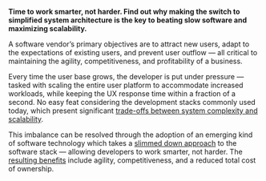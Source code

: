 **Time to work smarter, not harder. Find out why making the switch to simplified system architecture is the key to beating slow software and maximizing scalability.**

A software vendor’s primary objectives are to attract new users, adapt to the expectations of existing users, and prevent user outflow — all critical to maintaining the agility, competitiveness, and profitability of a business.

Every time the user base grows, the developer is put under pressure — tasked with scaling the entire user platform to accommodate increased workloads, while keeping the UX response time within a fraction of a second. No easy feat considering the development stacks commonly used today, which present significant [trade-offs between system complexity and scalability](http://starcounter.io/what-is-starcounter/3-collapsing-the-stack/the-trade-off-between-system-complexity-and-scalability/).

This imbalance can be resolved through the adoption of an emerging kind of software technology which takes a [slimmed down approach](http://starcounter.io/what-is-starcounter/3-collapsing-the-stack/starcounter-and-the-future-of-micro-services/) to the software stack — allowing developers to work smarter, not harder. The [resulting benefits](http://starcounter.io/what-is-starcounter/3-collapsing-the-stack/10-benefits-of-collapsing-the-stack/) include agility, competitiveness, and a reduced total cost of ownership.

